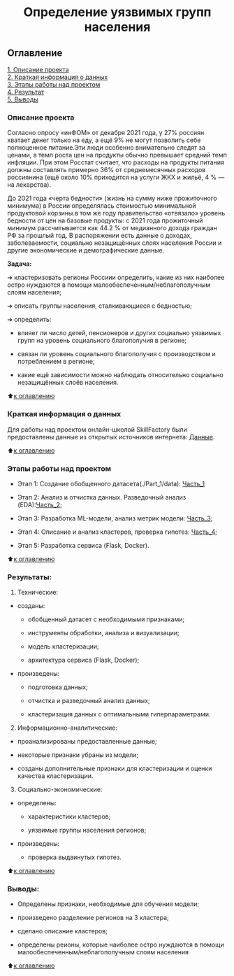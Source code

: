 # <center>Определение уязвимых групп населения

## Оглавление  
[1. Описание проекта](#Описание-проекта)  
[2. Краткая информация о данных](#Краткая-информация-о-данных)  
[3. Этапы работы над проектом](#Этапы-работы-над-проектом)  
[4. Результат](#Результат)    
[5. Выводы](#Выводы) 

### Описание проекта  

 Согласно опросу «инФОМ» от декабря 2021 года, у 27% россиян хватает денег только на еду, а ещё 9% не могут позволить себе полноценное питание.Эти люди особенно внимательно следят за ценами, а темп роста  цен на продукты обычно превышает средний темп инфляции. При этом Росстат считает, что расходы на продукты питания должны составлять примерно 36% от среднемесячных расходов россиянина (ещё около 10% приходится на услуги ЖКХ и жильё, 4 % — на лекарства). 

 До 2021 года «черта бедности» (жизнь на сумму ниже прожиточного минимума) в России определялась стоимостью минимальной продуктовой корзины.в том же году правительство «отвязало» уровень бедности от цен на базовые продукты: с 2021 года прожиточный минимум рассчитывается как 44.2 % от медианного дохода граждан РФ за прошлый год. В распоряжении есть данные о доходах, заболеваемости, социально незащищённых слоях населения России и другие экономические и демографические данные.

 **Задача:**
  
  ➔ кластеризовать регионы Россиии определить, какие из них наиболее остро нуждаются в помощи малообеспеченным/неблагополучным слоям населения;

  ➔ описать группы населения, сталкивающиеся с бедностью;

  ➔ определить:
  
   - влияет ли число детей, пенсионеров и других социально уязвимых групп на уровень социального благополучия в регионе;
    
   - связан ли уровень социального благополучия с производством и потреблением в регионе;
    
   - какие ещё зависимости можно наблюдать относительно социально незащищённых слоёв населения.

:arrow_up:[к оглавлению](_)


### Краткая информация о данных

Для работы над проектом онлайн-школой SkillFactory были предоставлены данные из открытых источников интернета: [Данные](./social_russia_data/).

  
:arrow_up:[к оглавлению](#Оглавление)


### Этапы работы над проектом  

* Этап 1: Создание обобщенного датасета(./Part_1/data): [Часть_1](./Diplom_1.ipynb)

* Этап 2: Анализ и отчистка данных. Разведочный анализ (EDA):[Часть_2](./Diplom_2.ipynb);

* Этап 3: Разработка ML-модели, анализ метрик модели: [Часть_3]((./Diplom_3.ipynb));

* Этап 4: Описание и анализ кластеров, проверка гипотез: [Часть_4]((./Diplom_4.ipynb));

* Этап 5: Разработка сервиса (Flask, Docker).



:arrow_up:[к оглавлению](#Оглавление)


### Результаты: 

  1. Технические:
  
   * созданы:
   
     - обобщенный датасет с необходимыми признаками;
    
     - инструменты обработки, анализа и визуализации;

     - модель кластеризации;

     - архитектура сервиса (Flask, Docker);
    
   * произведены:
   
     - подготовка данных;

     - отчистка и разведочный анализ данных;

     - кластеризация данных с оптимальными гиперпараметрами.
  
  2. Информационно-аналитические:
  
   * проанализированы предоставленные данные;

   * некоторые признаки убраны из модели;

   * созданы дополнительные признаки для кластеризации и оценки качества кластеризации.
  
  3. Социально-экономические:
  
   * определены:
   
     - характеристики кластеров;
     
     - уязвимые группы населения регионов;
    
   * произведены:

     - проверка выдвинутых гипотез. 


:arrow_up:[к оглавлению](#Оглавление)

### Выводы:

* Определены признаки, необходимые для обучения модели;

* произведено разделение регионов на 3 кластера;

* сделано описание кластеров;

* определены реионы, которые наиболее остро нуждаются в помощи малообеспеченным/неблагополучным слоям населения

:arrow_up:[к оглавлению](#Оглавление)